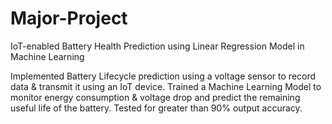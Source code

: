# Major-Project

IoT-enabled Battery Health Prediction using Linear Regression Model in Machine Learning

Implemented Battery Lifecycle prediction using a voltage sensor to record data & transmit it using an IoT device. Trained a Machine Learning Model to monitor energy consumption & voltage drop and predict the remaining useful life of the battery. Tested for greater than 90% output accuracy.
